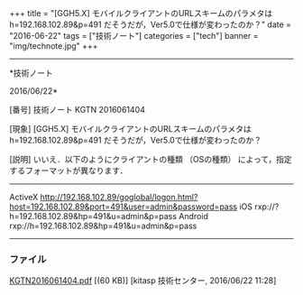 ﻿+++
title = "[GGH5.X] モバイルクライアントのURLスキームのパラメタは h=192.168.102.89&p=491 だそうだが，Ver5.0で仕様が変わったのか？"
date = "2016-06-22"
tags = ["技術ノート"]
categories = ["tech"]
banner = "img/technote.jpg"
+++

-----------------------------------------------------------------------------------------------------------------------------

*技術ノート

2016/06/22*


[番号]
技術ノート KGTN 2016061404

[現象]
[GGH5.X] モバイルクライアントのURLスキームのパラメタは
h=192.168.102.89&p=491 だそうだが，Ver5.0で仕様が変わったのか？

[説明]
いいえ．以下のようにクライアントの種類 （OSの種類）
によって，指定するフォーマットが異なります．

  --------- ---------------------------------------------------------------------------------------------------
  ActiveX   <http://192.168.102.89/goglobal/logon.html?host=192.168.102.89&port=491&user=admin&password=pass>
  iOS       rxp://?h=192.168.102.89&hp=491&u=admin&p=pass
  Android   rxp://h=192.168.102.89&hp=491&u=admin&p=pass
  --------- ---------------------------------------------------------------------------------------------------


### ファイル

 
 


[KGTN2016061404.pdf](http://techreport.kitasp.net/attachments/download/2694/KGTN2016061404.pdf)
 [(60 KB)] [kitasp 技術センター, 2016/06/22
11:28]


 


 

